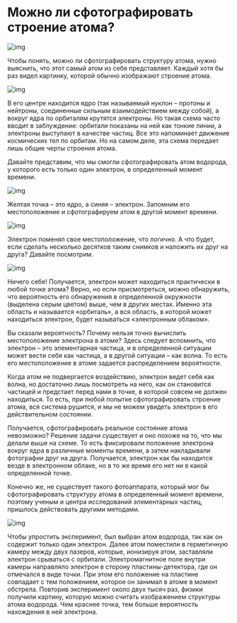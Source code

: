 # Можно ли сфотографировать строение атома?

![img](https://mydiscoveries.ru/wp-content/uploads/2018/05/Depositphotos_85617820_l-2015-e1525980279619.jpg)

Чтобы понять, можно ли сфотографировать структуру атома, нужно выяснить, что этот самый атом из себя представляет. Каждый хотя бы раз видел картинку, которой обычно изображают строение атома.

![img](https://mydiscoveries.ru/wp-content/uploads/2018/05/atom-300x261.jpg)

В его центре находится ядро (так называемый нуклон – протоны и нейтроны, соединенные сильным взаимодействием между собой), а вокруг ядра по орбиталям крутятся электроны. Но такая схема часто вводит в заблуждение: орбитали показаны на ней как тонкие линии, а электроны выступают в качестве частиц. Все это напоминает движение космических тел по орбитам. Но на самом деле, эта схема передает лишь общие черты строения атома.


 
Давайте представим, что мы смогли сфотографировать атом водорода, у которого есть только один электрон, в определенный момент времени.

![img](https://mydiscoveries.ru/wp-content/uploads/2018/05/e%60lektro-1-pozitsiya-300x280.jpg)

Желтая точка – это ядро, а синяя – электрон. Запомним его местоположение и сфотографируем атом в другой момент времени.

![img](https://mydiscoveries.ru/wp-content/uploads/2018/05/e%60lektro-2-pozitsiya-300x280.jpg)

Электрон поменял свое местоположение, что логично. А что будет, если сделать несколько десятков таким снимков и наложить их друг на друга? Давайте посмотрим.

![img](https://mydiscoveries.ru/wp-content/uploads/2018/05/orbital-300x289.jpg)

Ничего себе! Получается, электрон может находиться практически в любой точке атома? Верно, но если присмотреться, можно обнаружить, что вероятность его обнаружения в определенной окружности (выделена серым цветом) выше, чем в других местах. Именно эта область и называется «орбиталь», а вся область, в которой может находиться электрон, будет называться «электронным облаком».

Вы сказали вероятность? Почему нельзя точно вычислить местоположение электрона в атоме? Здесь следует вспомнить, что электрон – это элементарная частица, и в определенной ситуации может вести себя как частица, а в другой ситуации – как волна. То есть его местоположение в атоме задается распределением вероятности.

Когда атом не подвергается воздействию, электрон ведет себя как волна, но достаточно лишь посмотреть на него, как он становится частицей и предстает перед нами в точке, в которой совсем не должен находиться. То есть, при любой попытке сфотографировать строение атома, вся система рушится, и мы не можем увидеть электрон в его действительном состоянии.

Получается, сфотографировать реальное состояние атома невозможно? Решение задачи существует и оно похоже на то, что мы делали выше на схеме. То есть фиксировали положение электрона вокруг ядра в различные моменты времени, а затем накладывали фотографии друг на друга. Получается, электрон как бы находится везде в электронном облаке, но в то же время его нет ни в какой определенной точке.

Конечно же, не существует такого фотоаппарата, который мог бы сфотографировать структуру атома в определенный момент времени, поэтому ученым и центра исследований элементарных частиц, пришлось действовать другими методами.

![img](https://mydiscoveries.ru/wp-content/uploads/2018/05/pic_1369637876.jpg)

Чтобы упростить эксперимент, был выбран атом водорода, так как он содержит только один электрон. Далее атом поместили в герметичную камеру между двух лазеров, которые, ионизируя атом, заставляли электрон срываться с орбитали. Электромагнитное поле внутри камеры направляло электрон в сторону пластины-детектора, где он отмечался в виде точки. При этом его положение на пластине совпадает с тем положением, которое он занимал в атоме в момент обстрела. Повторив эксперимент около двух тысяч раз, физики получили картину, которую можно считать изображением структуры атома водорода. Чем краснее точка, тем больше вероятность нахождения в ней электрона.